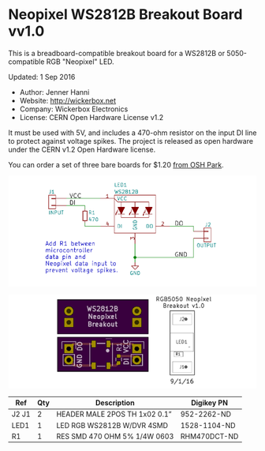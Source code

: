 <!--- start title --->
# Neopixel WS2812B Breakout Board vv1.0
This is a breadboard-compatible breakout board for a WS2812B or 5050-compatible RGB "Neopixel" LED.

Updated: 1 Sep 2016

- Author: Jenner Hanni
- Website: http://wickerbox.net
- Company: Wickerbox Electronics
- License: CERN Open Hardware License v1.2

<!--- end title --->

It must be used with 5V, and includes a 470-ohm resistor on the input DI line to protect against voltage spikes. The project is released as open hardware under the CERN v1.2 Open Hardware license.

You can order a set of three bare boards for $1.20 <a href="https://oshpark.com/shared_projects/Zs3Bet2O">from OSH Park</a>.

![Schematic](schematic.png)

![Gerber Preview](preview.png)

<!--- bom start --->
|Ref|Qty|Description|Digikey PN|
|---|---|-----------|------|
|J2 J1|2|HEADER MALE 2POS TH 1x02 0.1”|952-2262-ND|
|LED1|1|LED RGB WS2812B W/DVR 4SMD|1528-1104-ND|
|R1|1|RES SMD 470 OHM 5% 1/4W 0603|RHM470DCT-ND|
<!--- bom end --->


